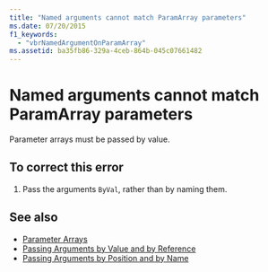 ```yaml
---
title: "Named arguments cannot match ParamArray parameters"
ms.date: 07/20/2015
f1_keywords: 
  - "vbrNamedArgumentOnParamArray"
ms.assetid: ba35fb86-329a-4ceb-864b-045c07661482
---
```

# Named arguments cannot match ParamArray parameters
Parameter arrays must be passed by value.  
  
## To correct this error  
  
1. Pass the arguments `ByVal`, rather than by naming them.  
  
## See also

- [Parameter Arrays](../programming-guide/language-features/procedures/parameter-arrays.md)
- [Passing Arguments by Value and by Reference](../programming-guide/language-features/procedures/passing-arguments-by-value-and-by-reference.md)
- [Passing Arguments by Position and by Name](../programming-guide/language-features/procedures/passing-arguments-by-position-and-by-name.md)
